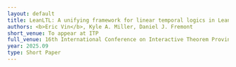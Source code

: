 ```yaml
---
layout: default
title: LeanLTL: A unifying framework for linear temporal logics in Lean
authors: <b>Eric Vin</b>, Kyle A. Miller, Daniel J. Fremont
short_venue: To appear at ITP
full_venue: 16th International Conference on Interactive Theorem Proving
year: 2025.09
type: Short Paper
---
```

